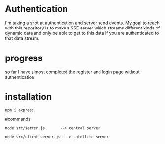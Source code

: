 # Authentication

I'm taking a shot at authentication and server send events. 
My goal to reach with this repository is to make a SSE server which streams
different kinds of dynamic data and only be able to get to this data if you are authenticated to that data stream. 


# progress

so far I have almost completed the register and login page without authentication

# installation 

```
npm i express

```

#commands 

```
node src/server.js       --> central server

node src/client-server.js  --> satellite server
```
